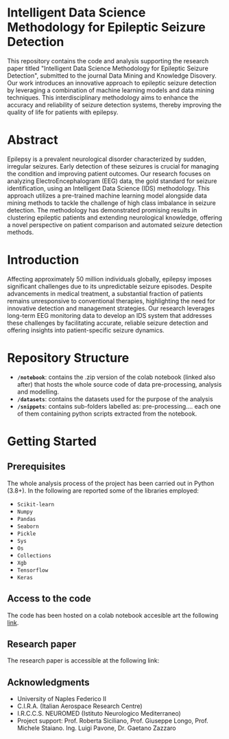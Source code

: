 # Intelligent Data Science Methodology for Epileptic Seizure Detection

This repository contains the code and analysis supporting the research paper titled "Intelligent Data Science Methodology for Epileptic Seizure Detection", submitted to the journal Data Mining and Knowledge Disovery. Our work introduces an innovative approach to epileptic seizure detection by leveraging a combination of machine learning models and data mining techniques. This interdisciplinary methodology aims to enhance the accuracy and reliability of seizure detection systems, thereby improving the quality of life for patients with epilepsy.

# Abstract 
Epilepsy is a prevalent neurological disorder characterized by sudden, irregular seizures. Early detection of these seizures is crucial for managing the condition and improving patient outcomes. Our research focuses on analyzing ElectroEncephalogram (EEG) data, the gold standard for seizure identification, using an Intelligent Data Science (IDS) methodology. This approach utilizes a pre-trained machine learning model alongside data mining methods to tackle the challenge of high class imbalance in seizure detection. The methodology has demonstrated promising results in clustering epileptic patients and extending neurological knowledge, offering a novel perspective on patient comparison and automated seizure detection methods.

# Introduction 

Affecting approximately 50 million individuals globally, epilepsy imposes significant challenges due to its unpredictable seizure episodes. Despite advancements in medical treatment, a substantial fraction of patients remains unresponsive to conventional therapies, highlighting the need for innovative detection and management strategies. Our research leverages long-term EEG monitoring data to develop an IDS system that addresses these challenges by facilitating accurate, reliable seizure detection and offering insights into patient-specific seizure dynamics.
# Repository Structure 
- **`/notebook`**: contains the .zip version of the colab notebook (linked also after) that hosts the whole source code of data pre-processing, analysis and modelling. 
- **`/datasets`**: contains the datasets used for the purpose of the analysis
- **`/snippets`**: contains sub-folders labelled as: pre-processing.... each one of them containing python scripts extracted from the notebook.

# Getting Started

## Prerequisites 

The whole analysis process of the project has been carried out in Python (3.8+). In the following are reported some of the libraries employed: 
- `Scikit-learn`
- `Numpy`
- `Pandas`
- `Seaborn`
- `Pickle`
- `Sys`
- `Os`
- `Collections`
- `Xgb`
- `Tensorflow`
- `Keras`
## Access to the code
The code has been hosted on a colab notebook accesible art the following [link](https://colab.research.google.com/drive/1oEfeDklnTxF9ZrC_MZmXZQo1ZEbIje-E?usp=sharing).
## Research paper
The research paper is accessible at the following link: 
## Acknowledgments 

- University of Naples Federico II
- C.I.R.A. (Italian Aerospace Research Centre) 
- I.R.C.C.S. NEUROMED (Istituto Neurologico Mediterraneo)
- Project support: Prof. Roberta Siciliano, Prof. Giuseppe Longo, Prof. Michele Staiano. Ing. Luigi Pavone, Dr. Gaetano Zazzaro

